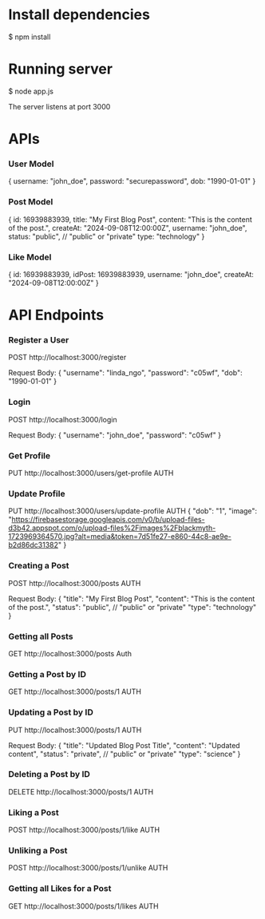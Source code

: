 
# Install dependencies
$ npm install

# Running server
$ node app.js

The server listens at port 3000

# APIs

### User Model
{
username: "john_doe",
password: "securepassword",
dob: "1990-01-01"
}

### Post Model
{
id: 16939883939,
title: "My First Blog Post",
content: "This is the content of the post.",
createAt: "2024-09-08T12:00:00Z",
username: "john_doe",
status: "public",  // "public" or "private"
type: "technology"
}

### Like Model
{
id: 16939883939,
idPost: 16939883939,
username: "john_doe",
createAt: "2024-09-08T12:00:00Z"
}

# API Endpoints

### Register a User
POST http://localhost:3000/register

Request Body:
{
"username": "linda_ngo",
"password": "c05wf",
"dob": "1990-01-01"
}

### Login
POST http://localhost:3000/login

Request Body:
{
"username": "john_doe",
"password": "c05wf"
}


### Get Profile
PUT http://localhost:3000/users/get-profile AUTH


### Update Profile
PUT http://localhost:3000/users/update-profile AUTH
{
    "dob": "1",
    "image": "https://firebasestorage.googleapis.com/v0/b/upload-files-d3b42.appspot.com/o/upload-files%2Fimages%2Fblackmyth-1723969364570.jpg?alt=media&token=7d51fe27-e860-44c8-ae9e-b2d86dc31382"
}

### Creating a Post
POST http://localhost:3000/posts AUTH

Request Body:
{
"title": "My First Blog Post",
"content": "This is the content of the post.",
"status": "public",  // "public" or "private"
"type": "technology"
}

### Getting all Posts
GET http://localhost:3000/posts Auth

### Getting a Post by ID
GET http://localhost:3000/posts/1 AUTH

### Updating a Post by ID
PUT http://localhost:3000/posts/1 AUTH

Request Body:
{
"title": "Updated Blog Post Title",
"content": "Updated content",
"status": "private",  // "public" or "private"
"type": "science"
}

### Deleting a Post by ID
DELETE http://localhost:3000/posts/1 AUTH

### Liking a Post
POST http://localhost:3000/posts/1/like AUTH

### Unliking a Post
POST http://localhost:3000/posts/1/unlike AUTH


### Getting all Likes for a Post
GET http://localhost:3000/posts/1/likes AUTH
